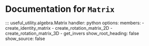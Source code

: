 # Documentation for `Matrix`

::: useful_utility.algebra.Matrix
    handler: python
    options:
      members:
        - create_identity_matrix
        - create_rotation_matrix_2D
        - create_rotation_matrix_3D
        - get_invers
      show_root_heading: false
      show_source: false